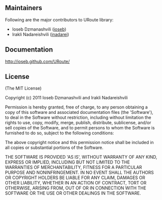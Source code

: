 ## Maintainers

Following are the major contributors to URoute library:

  * Ioseb Dzmanashvili ([ioseb](http://github.com/ioseb))
  * Irakli Nadareishvili ([inadarei](http://github.com/inadarei))

## Documentation

http://ioseb.github.com/URoute/


## License 

(The MIT License)

Copyright (c) 2011 Ioseb Dzmanashvili and Irakli Nadareishvili

Permission is hereby granted, free of charge, to any person obtaining
a copy of this software and associated documentation files (the
'Software'), to deal in the Software without restriction, including
without limitation the rights to use, copy, modify, merge, publish,
distribute, sublicense, and/or sell copies of the Software, and to
permit persons to whom the Software is furnished to do so, subject to
the following conditions:

The above copyright notice and this permission notice shall be
included in all copies or substantial portions of the Software.

THE SOFTWARE IS PROVIDED 'AS IS', WITHOUT WARRANTY OF ANY KIND,
EXPRESS OR IMPLIED, INCLUDING BUT NOT LIMITED TO THE WARRANTIES OF
MERCHANTABILITY, FITNESS FOR A PARTICULAR PURPOSE AND NONINFRINGEMENT.
IN NO EVENT SHALL THE AUTHORS OR COPYRIGHT HOLDERS BE LIABLE FOR ANY
CLAIM, DAMAGES OR OTHER LIABILITY, WHETHER IN AN ACTION OF CONTRACT,
TORT OR OTHERWISE, ARISING FROM, OUT OF OR IN CONNECTION WITH THE
SOFTWARE OR THE USE OR OTHER DEALINGS IN THE SOFTWARE.

